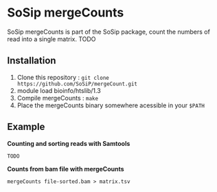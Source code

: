 # SoSip mergeCounts

SoSip mergeCounts is part of the SoSip package, count the numbers of read into a single matrix.
TODO

## Installation

1. Clone this repository : `git clone https://github.com/SoSiP/mergeCount.git`
2. module load bioinfo/htslib/1.3
3. Compile mergeCounts : `make`
3. Place the mergeCounts binary somewhere acessible in your `$PATH`

## Example

**Counting and sorting reads with Samtools**

```
TODO
```


**Counts from bam file with mergeCounts**

```
mergeCounts file-sorted.bam > matrix.tsv
```

